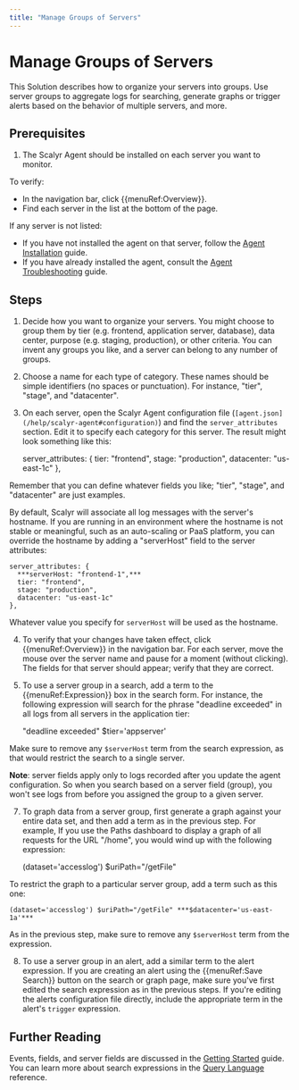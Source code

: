 ```yaml
---
title: "Manage Groups of Servers"
---
```


# Manage Groups of Servers

This Solution describes how to organize your servers into groups. Use server groups to aggregate logs
for searching, generate graphs or trigger alerts based on the behavior of multiple servers, and more.


## Prerequisites

1. The Scalyr Agent should be installed on each server you want to monitor.

To verify:

- In the navigation bar, click {{menuRef:Overview}}.
- Find each server in the list at the bottom of the page.

If any server is not listed:

- If you have not installed the agent on that server, follow the [Agent Installation](/docs/getting_started/agent_linux) guide.
- If you have already installed the agent, consult the [Agent Troubleshooting](/help/scalyr-agent#troubleshooting) guide.


## Steps

1. Decide how you want to organize your servers. You might choose to group them by tier (e.g. frontend,
application server, database), data center, purpose (e.g. staging, production), or other criteria. You can
invent any groups you like, and a server can belong to any number of groups.

2. Choose a name for each type of category. These names should be simple identifiers (no spaces or
punctuation). For instance, "tier", "stage", and "datacenter".

3. On each server, open the Scalyr Agent configuration file (``[agent.json](/help/scalyr-agent#configuration)``) and
find the ``server_attributes`` section. Edit it to specify each category for this server. The result might
look something like this:

    server_attributes: {
      tier: "frontend",
      stage: "production",
      datacenter: "us-east-1c"
    },

Remember that you can define whatever fields you like; "tier", "stage", and "datacenter" are just examples.

By default, Scalyr will associate all log messages with the server's hostname. If you are running in an
environment where the hostname is not stable or meaningful, such as an auto-scaling or PaaS platform,
you can override the hostname by adding a "serverHost" field to the server attributes:

    server_attributes: {
      ***serverHost: "frontend-1",***
      tier: "frontend",
      stage: "production",
      datacenter: "us-east-1c"
    },

Whatever value you specify for ``serverHost`` will be used as the hostname.

4. To verify that your changes have taken effect, click {{menuRef:Overview}} in the navigation bar. For
each server, move the mouse over the server name and pause for a moment (without clicking). The fields for
that server should appear; verify that they are correct.

5. To use a server group in a search, add a term to the {{menuRef:Expression}} box in the search
form. For instance, the following expression will search for the phrase "deadline exceeded" in all logs from
all servers in the application tier:

    "deadline exceeded" $tier='appserver'

Make sure to remove any ``$serverHost`` term from the search expression, as that would restrict the
search to a single server.

**Note**: server fields apply only to logs recorded after you update the agent configuration. So when you
search based on a server field (group), you won't see logs from before you assigned the group to a given
server.

7. To graph data from a server group, first generate a graph against your entire data set, and then add a
term as in the previous step. For example, If you use the Paths dashboard to display a graph of all requests
for the URL "/home", you would wind up with the following expression:

    (dataset='accesslog') $uriPath="/getFile"

To restrict the graph to a particular server group, add a term such as this one:

    (dataset='accesslog') $uriPath="/getFile" ***$datacenter='us-east-1a'***

As in the previous step, make sure to remove any ``$serverHost`` term from the expression.

8. To use a server group in an alert, add a similar term to the alert expression. If you are creating an
alert using the {{menuRef:Save Search}} button on the search or graph page, make sure you've first edited the
search expression as in the previous steps. If you're editing the alerts configuration file directly,
include the appropriate term in the alert's ``trigger`` expression.


## Further Reading

Events, fields, and server fields are discussed in the [Getting Started](/help/getting-started) guide.
You can learn more about search expressions in the [Query Language](/help/query-language) reference.
